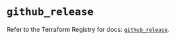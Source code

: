 # `github_release`

Refer to the Terraform Registry for docs: [`github_release`](https://registry.terraform.io/providers/integrations/github/6.2.1/docs/resources/release).
